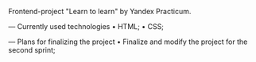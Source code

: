 Frontend-project "Learn to learn" by Yandex Practicum.

— Currently used technologies 
• HTML; 
• CSS;

— Plans for finalizing the project 
• Finalize and modify the project for the second sprint;
